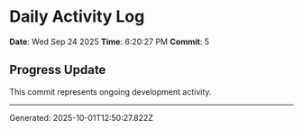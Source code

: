 # Daily Activity Log

**Date**: Wed Sep 24 2025
**Time**: 6:20:27 PM
**Commit**: 5

## Progress Update

This commit represents ongoing development activity.

---
Generated: 2025-10-01T12:50:27.822Z
